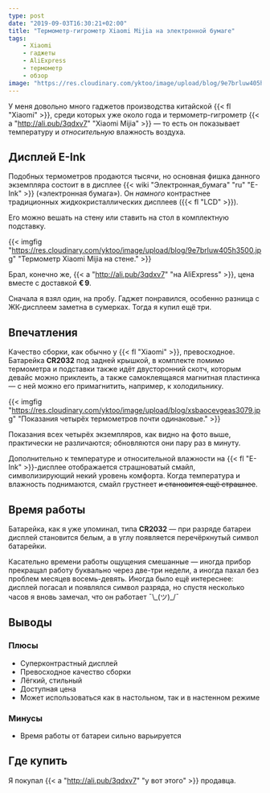 ```yaml
---
type: post
date: "2019-09-03T16:30:21+02:00"
title: "Термометр-гигрометр Xiaomi Mijia на электронной бумаге"
tags:
    - Xiaomi
    - гаджеты
    - AliExpress
    - термометр
    - обзор
image: "https://res.cloudinary.com/yktoo/image/upload/blog/9e7brluw405h3500.jpg"
---
```


У меня довольно много гаджетов производства китайской {{< fl "Xiaomi" >}}, среди которых уже около года и термометр-гигрометр {{< a "http://ali.pub/3qdxv7" "Xiaomi Mijia" >}} — то есть он показывает температуру и *относительную* влажность воздуха.

<!--more-->

## Дисплей E-Ink

Подобных термометров продаются тысячи, но основная фишка данного экземпляра состоит в в дисплее {{< wiki "Электронная_бумага" "ru" "E-Ink" >}} («электронная бумага»). Он *намного* контрастнее традиционных жидкокристаллических дисплеев ({{< fl "LCD" >}}).

Его можно вешать на стену или ставить на стол в комплектную подставку.

{{< imgfig "https://res.cloudinary.com/yktoo/image/upload/blog/9e7brluw405h3500.jpg" "Термометр Xiaomi Mijia на стене." >}}

Брал, конечно же, {{< a "http://ali.pub/3qdxv7" "на AliExpress" >}}, цена вместе с доставкой **€ 9**.

Сначала я взял один, на пробу. Гаджет понравился, особенно разница с ЖК-дисплеем заметна в сумерках. Тогда я купил ещё три.

## Впечатления

Качество сборки, как обычно у {{< fl "Xiaomi" >}}, превосходное. Батарейка **CR2032** под задней крышкой, в комплекте помимо термометра и подставки также идёт двусторонний скотч, которым девайс можно приклеить, а также самоклеящаяся магнитная пластинка — с ней можно его примагнитить, например, к холодильнику.

{{< imgfig "https://res.cloudinary.com/yktoo/image/upload/blog/xsbaocevgeas3079.jpg" "Показания четырёх термометров почти одинаковые." >}}

Показания всех четырёх экземпляров, как видно на фото выше, практически не различаются; обновляются они пару раз в минуту.

Дополнительно к температуре и относительной влажности на {{< fl "E-Ink" >}}-дисплее отображается страшноватый смайл, символизирующий некий уровень комфорта. Когда температура и влажность поднимаются, смайл грустнеет ~~и становится ещё страшнее~~.

## Время работы

Батарейка, как я уже упоминал, типа **CR2032** — при разряде батареи дисплей становится белым, а в углу появляется перечёркнутый символ батарейки.

Касательно времени работы ощущения смешанные — иногда прибор прекращал работу буквально через две-три недели, а иногда пахал без проблем месяцев восемь-девять. Иногда было ещё интереснее: дисплей погасал и появлялся символ разряда, но спустя несколько часов я вновь замечал, что он работает ¯\\\_(ツ)\_/¯

## Выводы

### Плюсы

* Суперконтрастный дисплей
* Превосходное качество сборки
* Лёгкий, стильный
* Доступная цена
* Может использоваться как в настольном, так и в настенном режиме

### Минусы

* Время работы от батареи сильно варьируется

## Где купить

Я покупал {{< a "http://ali.pub/3qdxv7" "у вот этого" >}} продавца.